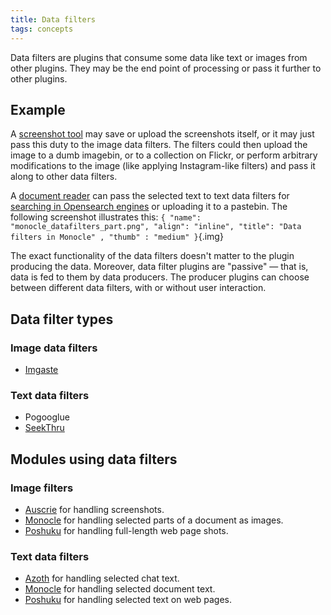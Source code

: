 ```yaml
---
title: Data filters
tags: concepts
---
```


Data filters are plugins that consume some data like text or images from
other plugins. They may be the end point of processing or pass it
further to other plugins.

Example
-------

A [screenshot tool](/plugins-auscrie) may save or upload the screenshots
itself, or it may just pass this duty to the image data filters. The
filters could then upload the image to a dumb imagebin, or to a
collection on Flickr, or perform arbitrary modifications to the image
(like applying Instagram-like filters) and pass it along to other data
filters.

A [document reader](/plugins-monocle) can pass the selected text to text
data filters for [searching in Opensearch engines](/plugins-seekthru) or
uploading it to a pastebin. The following screenshot illustrates this:
`{ "name": "monocle_datafilters_part.png", "align": "inline", "title": "Data filters in Monocle" , "thumb" : "medium" }`{.img}

The exact functionality of the data filters doesn't matter to the plugin
producing the data. Moreover, data filter plugins are "passive" — that
is, data is fed to them by data producers. The producer plugins can
choose between different data filters, with or without user interaction.

Data filter types
-----------------

### Image data filters

- [Imgaste](/plugins-imgaste)

### Text data filters

- Pogooglue
- [SeekThru](/plugins-seekthru)

Modules using data filters
--------------------------

### Image filters

- [Auscrie](/plugins-auscrie) for handling screenshots.
- [Monocle](/plugins-monocle) for handling selected parts of a
  document as images.
- [Poshuku](/plugins-poshuku) for handling full-length web page shots.

### Text data filters

- [Azoth](/plugins-azoth) for handling selected chat text.
- [Monocle](/plugins-monocle) for handling selected document text.
- [Poshuku](/plugins-poshuku) for handling selected text on web pages.
